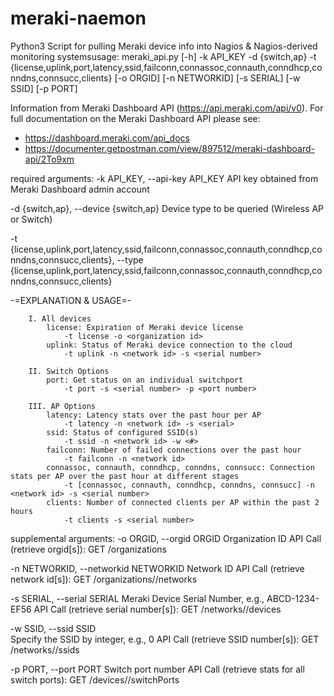 # meraki-naemon

Python3 Script for pulling Meraki device info into Nagios & Nagios-derived monitoring systemsusage: meraki_api.py [-h] -k API_KEY -d {switch,ap} -t
                     {license,uplink,port,latency,ssid,failconn,connassoc,connauth,conndhcp,conndns,connsucc,clients}
                     [-o ORGID] [-n NETWORKID] [-s SERIAL] [-w SSID] [-p PORT]

Information from Meraki Dashboard API (https://api.meraki.com/api/v0). For full documentation on the Meraki Dashboard API please see:
- https://dashboard.meraki.com/api_docs
- https://documenter.getpostman.com/view/897512/meraki-dashboard-api/2To9xm

required arguments:
  -k API_KEY, --api-key API_KEY
                        API key obtained from Meraki Dashboard admin account
                        
  -d {switch,ap}, --device {switch,ap}
                        Device type to be queried (Wireless AP or Switch)
                        
  -t {license,uplink,port,latency,ssid,failconn,connassoc,connauth,conndhcp,conndns,connsucc,clients}, --type {license,uplink,port,latency,ssid,failconn,connassoc,connauth,conndhcp,conndns,connsucc,clients}
                        
-=EXPLANATION & USAGE=-
                        
        I. All devices
            license: Expiration of Meraki device license
            	-t license -o <organization id>
            uplink:	Status of Meraki device connection to the cloud
            	-t uplink -n <network id> -s <serial number>

        II. Switch Options
            port: Get status on an individual switchport
            	-t port -s <serial number> -p <port number>

        III. AP Options
            latency: Latency stats over the past hour per AP
            	-t latency -n <network id> -s <serial>
            ssid: Status of configured SSID(s)	
            	-t ssid -n <network id> -w <#>
            failconn: Number of failed connections over the past hour
            	-t failconn -n <network id>
            connassoc, connauth, conndhcp, conndns, connsucc: Connection stats per AP over the past hour at different stages
                -t [connassoc, connauth, conndhcp, conndns, connsucc] -n <network id> -s <serial number>
            clients: Number of connected clients per AP within the past 2 hours
                -t clients -s <serial number>

supplemental arguments:
  -o ORGID, --orgid ORGID
                        Organization ID
                        API Call (retrieve orgid[s]): GET /organizations
                        
  -n NETWORKID, --networkid NETWORKID
                        Network ID
                        API Call (retrieve network id[s]): GET /organizations/<organization ID>/networks
                        
  -s SERIAL, --serial SERIAL
                        Meraki Device Serial Number, e.g., ABCD-1234-EF56
                        API Call (retrieve serial number[s]): GET /networks/<network id>/devices
                        
  -w SSID, --ssid SSID  
                        Specify the SSID by integer, e.g., 0
                        API Call (retrieve SSID number[s]): GET /networks/<network id>/ssids
                        
  -p PORT, --port PORT  Switch port number
                        API Call (retrieve stats for all switch ports): GET /devices/<serial number>/switchPorts
